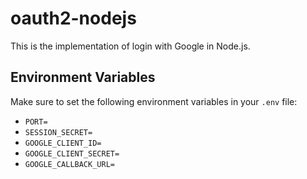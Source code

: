 # oauth2-nodejs

This is the implementation of login with Google in Node.js.

## Environment Variables

Make sure to set the following environment variables in your `.env` file:

- `PORT=`
- `SESSION_SECRET=`
- `GOOGLE_CLIENT_ID=`
- `GOOGLE_CLIENT_SECRET=`
- `GOOGLE_CALLBACK_URL=`
